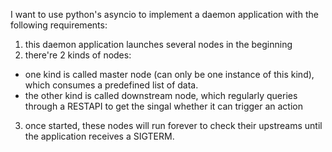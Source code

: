 I want to use python's asyncio to implement a daemon application with the following requirements:
1. this daemon application launches several nodes in the beginning
2. there're 2 kinds of nodes:
  - one kind is called master node (can only be one instance of this kind), which consumes a predefined list of data.
  - the other kind is called downstream node, which regularly queries through a RESTAPI to get the singal whether it can trigger an action
3. once started, these nodes will run forever to check their upstreams until the application receives a SIGTERM.